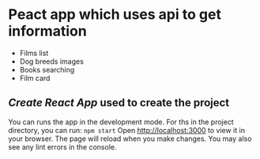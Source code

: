 # Рeact app which uses api to get information

- Films list
- Dog breeds images
- Books searching
- Film card

## _Create React App_ used to create the project
You can runs the app in the development mode.
For ths in the project directory, you can run:
`npm start`
Open [http://localhost:3000](http://localhost:3000) to view it in your browser.
The page will reload when you make changes.
You may also see any lint errors in the console.
